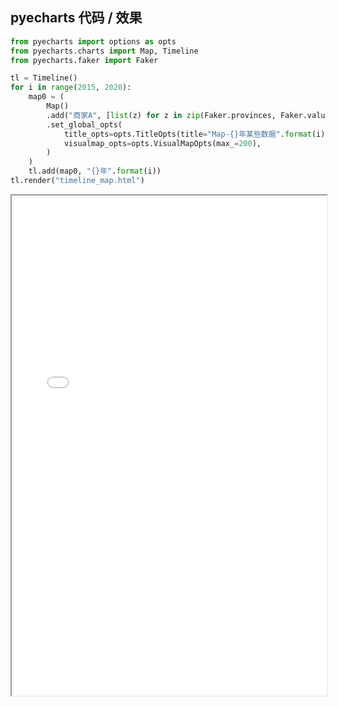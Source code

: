 
## pyecharts 代码 / 效果

```python
from pyecharts import options as opts
from pyecharts.charts import Map, Timeline
from pyecharts.faker import Faker

tl = Timeline()
for i in range(2015, 2020):
    map0 = (
        Map()
        .add("商家A", [list(z) for z in zip(Faker.provinces, Faker.values())], "china")
        .set_global_opts(
            title_opts=opts.TitleOpts(title="Map-{}年某些数据".format(i)),
            visualmap_opts=opts.VisualMapOpts(max_=200),
        )
    )
    tl.add(map0, "{}年".format(i))
tl.render("timeline_map.html")

```

<iframe width="100%" height="800px" src="Timeline/timeline_map.html"></iframe>
